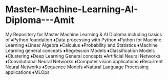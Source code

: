 # Master-Machine-Learning-AI-Diploma---Amit
My Repository for Master Machine Learning &amp; AI Diploma including basics of  ♦️Python foundation ♦️Data processing with Python ♦️Python for Machine Learning ♦️Linear Algebra ♦️Calculus ♦️Probability and Statistics ♦️Machine Learning general concepts ♦️Regression Models ♦️Classification Models ♦️Clustering ♦️Deep Learning General concepts  ♦️Artificial Neural Networks ♦️Convolutional Neural Networks  ♦️Computer vision applications ♦️Recurrent Neural Networks ♦️Sequence Models  ♦️Natural Language Processing applications ♦️MLOps 
